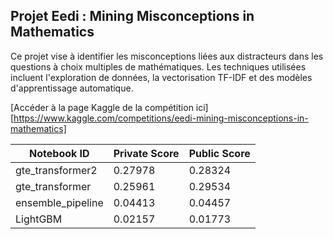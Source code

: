## Projet Eedi : Mining Misconceptions in Mathematics

Ce projet vise à identifier les misconceptions liées aux distracteurs dans les questions à choix multiples de mathématiques. Les techniques utilisées incluent l'exploration de données, la vectorisation TF-IDF et des modèles d'apprentissage automatique.

[Accéder à la page Kaggle de la compétition ici][https://www.kaggle.com/competitions/eedi-mining-misconceptions-in-mathematics]

| Notebook ID        | Private Score | Public Score |
| ------------------ | ------------- | ------------ | 
| gte_transformer2   | 0.27978       | 0.28324      | 
| gte_transformer    | 0.25961       | 0.29534      | 
| ensemble_pipeline  | 0.04413       | 0.04457      | 
| LightGBM           | 0.02157       | 0.01773      | 
